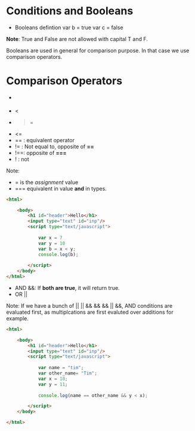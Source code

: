 # Conditions and Booleans

- Booleans defintion
var b = true
var c = false

**Note**: True and False are not allowed with capital T and F.

Booleans are used in general for comparison purpose. In that case we use comparison operators.

# Comparison Operators
- >
- <
- >=
- <=
- == : equivalent operator
- != : Not equal to, opposite of **==**
- !==: opposite of **===**
- ! : not

Note: 
- = is the *assignment* value
- === equivalent in value **and** in types.


```html
<html>

    <body>
        <h1 id="header">Hello</h1>
        <input type="text" id="inp"/>
        <script type="text/javascript">
          
            var x = 7
            var y = 10
            var b = x < y;
            console.log(b);
            
        </script>
    </body>
</html>

```

- AND &&: If **both are true**, it will return true.
- OR ||

Note: If we have a bunch of || || && && && || &&, AND conditions are evaluated first, as multiplcations are first evaluted over additions for example.

```html
<html>

    <body>
        <h1 id="header">Hello</h1>
        <input type="text" id="inp"/>
        <script type="text/javascript">
        
            var name = "tim";
            var other_name= "Tim";
            var x = 10;
            var y = 11;
   
            console.log(name == other_name && y < x);

        </script>
    </body>

</html>
```
